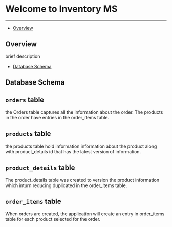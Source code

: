 # Welcome to Inventory MS

---

- [Overview](#section-1)


<a name="section-1"></a>
## Overview

brief description


- [Database Schema](#section-2)

<a name="section-2"></a>
## Database Schema

## `orders` table
the Orders table captures all the information about the order. The products in the order have entries in the order_items table.

## `products` table
the products table hold information information about the product along with product_details id that has the latest version of information.

## `product_details` table
The product_details table was created to version the product information which inturn reducing duplicated in the order_items table. 


## `order_items` table
When orders are created, the application will create an entry in order_items table for each product selected for the order. 


